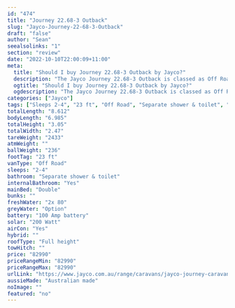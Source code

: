 ```yaml
---
id: "474"
title: "Journey 22.68-3 Outback"
slug: "Jayco-Journey-22-68-3-Outback"
draft: "false"
author: "Sean"
seealsolinks: "1"
section: "review"
date: "2022-10-10T22:00:09+11:00"
meta:
  title: "Should I buy Journey 22.68-3 Outback by Jayco?"
  description: "The Jayco Journey 22.68-3 Outback is classed as Off Road, and sleeps 2-4 people. It is Australian made and comes in at 23 ft. It generally has Separate shower & toilet."
  ogtitle: "Should I buy Journey 22.68-3 Outback by Jayco?"
  ogdescription: "The Jayco Journey 22.68-3 Outback is classed as Off Road, and sleeps 2-4 people. It is Australian made and comes in at 23 ft. It generally has Separate shower & toilet."
categories: ["Jayco"]
tags: ["Sleeps 2-4", "23 ft", "Off Road", "Separate shower & toilet", "Full height", "80 - 100k"]
totalLength: "8.612"
bodyLength: "6.985"
totalHeight: "3.05"
totalWidth: "2.47"
tareWeight: "2433"
atmWeight: ""
ballWeight: "236"
footTag: "23 ft"
vanType: "Off Road"
sleeps: "2-4"
bathroom: "Separate shower & toilet"
internalBathroom: "Yes"
mainBed: "Double"
bunks: ""
freshWater: "2x 80"
greyWater: "Option"
battery: "100 Amp battery"
solar: "200 Watt"
airCon: "Yes"
hybrid: ""
roofType: "Full height"
towHitch: ""
price: "82990"
priceRangeMin: "82990"
priceRangeMax: "82990"
urlLink: "https://www.jayco.com.au/range/caravans/jayco-journey-caravan/floor-plans/outback/journey-2268-3objy-my22"
aussieMade: "Australian made"
noImage: ""
featured: "no"
---
```

